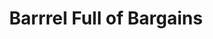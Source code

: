 ---
title: "Barrrel Full of Bargains"
url: /buffalo/barrrel-full-of-bargains/
shop: Gebrauchtwaren
---